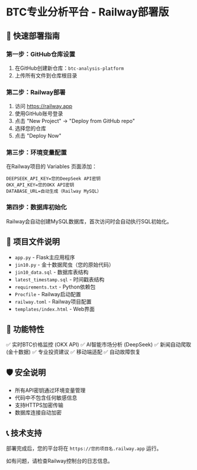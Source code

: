 # BTC专业分析平台 - Railway部署版

## 🚀 快速部署指南

### 第一步：GitHub仓库设置
1. 在GitHub创建新仓库：`btc-analysis-platform`
2. 上传所有文件到仓库根目录

### 第二步：Railway部署
1. 访问 https://railway.app
2. 使用GitHub账号登录
3. 点击 "New Project" → "Deploy from GitHub repo"
4. 选择您的仓库
5. 点击 "Deploy Now"

### 第三步：环境变量配置
在Railway项目的 Variables 页面添加：

```
DEEPSEEK_API_KEY=您的DeepSeek API密钥
OKX_API_KEY=您的OKX API密钥
DATABASE_URL=自动生成（Railway MySQL）
```

### 第四步：数据库初始化
Railway会自动创建MySQL数据库，首次访问时会自动执行SQL初始化。

## 📁 项目文件说明

- `app.py` - Flask主应用程序
- `jin10.py` - 金十数据爬虫（您的原始代码）
- `jin10_data.sql` - 数据库表结构
- `latest_timestamp.sql` - 时间戳表结构
- `requirements.txt` - Python依赖包
- `Procfile` - Railway启动配置
- `railway.toml` - Railway项目配置
- `templates/index.html` - Web界面

## 🔧 功能特性

✅ 实时BTC价格监控 (OKX API)
✅ AI智能市场分析 (DeepSeek)
✅ 新闻自动爬取 (金十数据)
✅ 专业投资建议
✅ 移动端适配
✅ 自动故障恢复

## 🛡️ 安全说明

- 所有API密钥通过环境变量管理
- 代码中不包含任何敏感信息
- 支持HTTPS加密传输
- 数据库连接自动加密

## 📞 技术支持

部署完成后，您的平台将在 `https://您的项目名.railway.app` 运行。

如有问题，请检查Railway控制台的日志信息。

